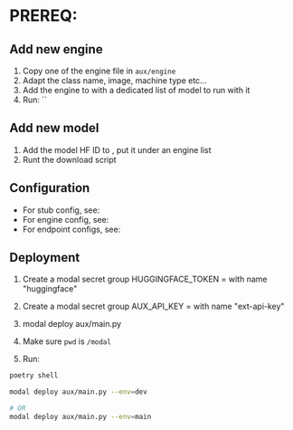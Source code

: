 # PREREQ:

## Add new engine

1. Copy one of the engine file in `aux/engine`
2. Adapt the class name, image, machine type etc...
3. Add the engine to [](./engines/__init__.py) with a dedicated list of model to run with it
4. Run: ``

## Add new model

1. Add the model HF ID to [](./engines/__init__.py), put it under an engine list
2. Runt the download script

## Configuration

- For stub config, see: [](./shared/common.py)
- For engine config, see: [](./engines/__init__.py)
- For endpoint configs, see: [](./main.py)

## Deployment

1.  Create a modal secret group
    HUGGINGFACE_TOKEN = <your huggingface token>
    with name "huggingface"
2.  Create a modal secret group
    AUX_API_KEY = <generate a random key>
    with name "ext-api-key"
3.  modal deploy aux/main.py
4.  Make sure `pwd` is `/modal`

5.  Run:

```bash
poetry shell

modal deploy aux/main.py --env=dev

# OR
modal deploy aux/main.py --env=main
```
